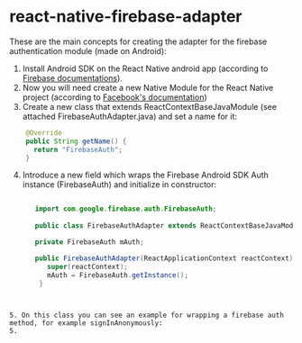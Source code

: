 # react-native-firebase-adapter


These are the main concepts for creating the adapter for the firebase authentication module (made on Android):

1. Install Android SDK on the React Native android app (according to [Firebase documentations](https://firebase.google.com/support/guides/firebase-android#update_your_gradle_dependencies_numbered)).
2. Now you will need create a new Native Module for the React Native project (according to [Facebook's documentation](https://facebook.github.io/react-native/docs/native-modules-ios.html))
3. Create a new class that extends ReactContextBaseJavaModule (see attached FirebaseAuthAdapter.java) and set a name for it:
   
  ```java
      @Override
      public String getName() {
        return "FirebaseAuth";
      }
  ```

4. Introduce a new field which wraps the Firebase Android SDK Auth instance (FirebaseAuth) and initialize in constructor:

   ```java
   
      import com.google.firebase.auth.FirebaseAuth;
      
      public class FirebaseAuthAdapter extends ReactContextBaseJavaModule {

      private FirebaseAuth mAuth;

      public FirebaseAuthAdapter(ReactApplicationContext reactContext) {
         super(reactContext);
         mAuth = FirebaseAuth.getInstance();
       }
  ```
  
   
5. On this class you can see an example for wrapping a firebase auth method, for example signInAnonymously:
5. 
  

  







